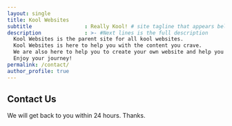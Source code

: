 ```yaml
---
layout: single
title: Kool Websites
subtitle                 : Really Kool! # site tagline that appears below site title in masthead
description              : >- #Next lines is the full description
  Kool Websites is the parent site for all kool websites.
  Kool Websites is here to help you with the content you crave.
  We are also here to help you to create your own website and help you with your cloud hosting, cloud computing needs.
  Enjoy your journey!
permalink: /contact/
author_profile: true
---
```


## Contact Us

<script charset="utf-8" type="text/javascript" src="//js.hsforms.net/forms/shell.js"></script>
<script>
  hbspt.forms.create({
	portalId: "7204146",
	formId: "4eb0e222-ddc9-44bb-9e31-6a0ed5cf1f90"
});
</script>  
We will get back to you within 24 hours. Thanks.
